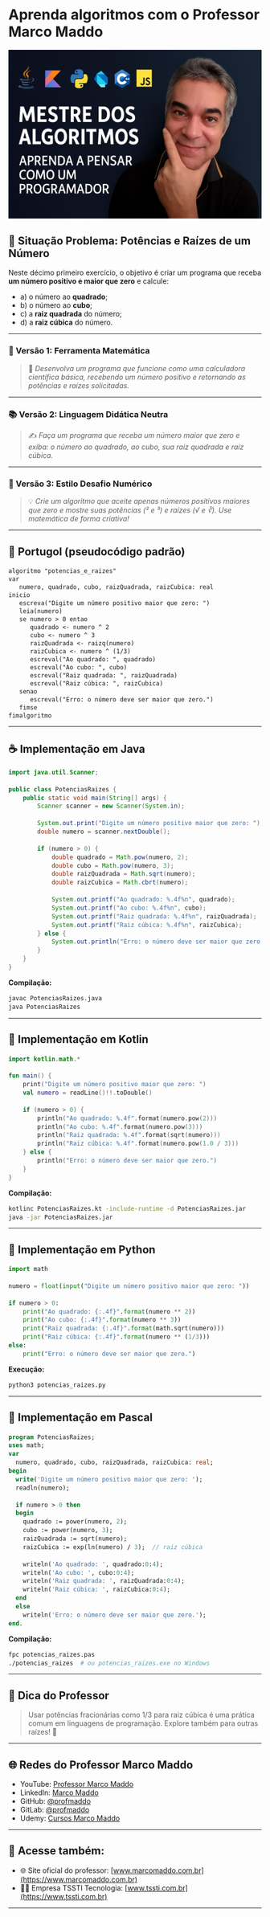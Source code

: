 # Aprenda algoritmos com o Professor Marco Maddo
![Mestre dos Algoritmos](https://raw.githubusercontent.com/profmaddo/algoritmos-resolvidos-java-kotlin-python-pascal/main/images/mestre-dos-algoritmos-02.jpeg)
## 🧠 Situação Problema: Potências e Raízes de um Número

Neste décimo primeiro exercício, o objetivo é criar um programa que receba **um número positivo e maior que zero** e calcule:

- a) o número ao **quadrado**;
- b) o número ao **cubo**;
- c) a **raiz quadrada** do número;
- d) a **raiz cúbica** do número.

---

### 🔢 Versão 1: Ferramenta Matemática
> 🧮 *Desenvolva um programa que funcione como uma calculadora científica básica, recebendo um número positivo e retornando as potências e raízes solicitadas.*

---

### 📚 Versão 2: Linguagem Didática Neutra
> ✍️ *Faça um programa que receba um número maior que zero e exiba: o número ao quadrado, ao cubo, sua raiz quadrada e raiz cúbica.*

---

### 🧠 Versão 3: Estilo Desafio Numérico
> 💡 *Crie um algoritmo que aceite apenas números positivos maiores que zero e mostre suas potências (² e ³) e raízes (√ e ∛). Use matemática de forma criativa!*

---

## 💬 Portugol (pseudocódigo padrão)

```portugol
algoritmo "potencias_e_raizes"
var
   numero, quadrado, cubo, raizQuadrada, raizCubica: real
inicio
   escreva("Digite um número positivo maior que zero: ")
   leia(numero)
   se numero > 0 entao
      quadrado <- numero ^ 2
      cubo <- numero ^ 3
      raizQuadrada <- raizq(numero)
      raizCubica <- numero ^ (1/3)
      escreval("Ao quadrado: ", quadrado)
      escreval("Ao cubo: ", cubo)
      escreval("Raiz quadrada: ", raizQuadrada)
      escreval("Raiz cúbica: ", raizCubica)
   senao
      escreval("Erro: o número deve ser maior que zero.")
   fimse
fimalgoritmo
```

---

## ☕ Implementação em Java

```java
import java.util.Scanner;

public class PotenciasRaizes {
    public static void main(String[] args) {
        Scanner scanner = new Scanner(System.in);

        System.out.print("Digite um número positivo maior que zero: ");
        double numero = scanner.nextDouble();

        if (numero > 0) {
            double quadrado = Math.pow(numero, 2);
            double cubo = Math.pow(numero, 3);
            double raizQuadrada = Math.sqrt(numero);
            double raizCubica = Math.cbrt(numero);

            System.out.printf("Ao quadrado: %.4f%n", quadrado);
            System.out.printf("Ao cubo: %.4f%n", cubo);
            System.out.printf("Raiz quadrada: %.4f%n", raizQuadrada);
            System.out.printf("Raiz cúbica: %.4f%n", raizCubica);
        } else {
            System.out.println("Erro: o número deve ser maior que zero.");
        }
    }
}
```

**Compilação:**
```bash
javac PotenciasRaizes.java
java PotenciasRaizes
```

---

## 💙 Implementação em Kotlin

```kotlin
import kotlin.math.*

fun main() {
    print("Digite um número positivo maior que zero: ")
    val numero = readLine()!!.toDouble()

    if (numero > 0) {
        println("Ao quadrado: %.4f".format(numero.pow(2)))
        println("Ao cubo: %.4f".format(numero.pow(3)))
        println("Raiz quadrada: %.4f".format(sqrt(numero)))
        println("Raiz cúbica: %.4f".format(numero.pow(1.0 / 3)))
    } else {
        println("Erro: o número deve ser maior que zero.")
    }
}
```

**Compilação:**
```bash
kotlinc PotenciasRaizes.kt -include-runtime -d PotenciasRaizes.jar
java -jar PotenciasRaizes.jar
```

---

## 🐍 Implementação em Python

```python
import math

numero = float(input("Digite um número positivo maior que zero: "))

if numero > 0:
    print("Ao quadrado: {:.4f}".format(numero ** 2))
    print("Ao cubo: {:.4f}".format(numero ** 3))
    print("Raiz quadrada: {:.4f}".format(math.sqrt(numero)))
    print("Raiz cúbica: {:.4f}".format(numero ** (1/3)))
else:
    print("Erro: o número deve ser maior que zero.")
```

**Execução:**
```bash
python3 potencias_raizes.py
```

---

## 🧙 Implementação em Pascal

```pascal
program PotenciasRaizes;
uses math;
var
  numero, quadrado, cubo, raizQuadrada, raizCubica: real;
begin
  write('Digite um número positivo maior que zero: ');
  readln(numero);

  if numero > 0 then
  begin
    quadrado := power(numero, 2);
    cubo := power(numero, 3);
    raizQuadrada := sqrt(numero);
    raizCubica := exp(ln(numero) / 3);  // raiz cúbica

    writeln('Ao quadrado: ', quadrado:0:4);
    writeln('Ao cubo: ', cubo:0:4);
    writeln('Raiz quadrada: ', raizQuadrada:0:4);
    writeln('Raiz cúbica: ', raizCubica:0:4);
  end
  else
    writeln('Erro: o número deve ser maior que zero.');
end.
```

**Compilação:**
```bash
fpc potencias_raizes.pas
./potencias_raizes  # ou potencias_raizes.exe no Windows
```

---

## 🧠 Dica do Professor
> Usar potências fracionárias como 1/3 para raiz cúbica é uma prática comum em linguagens de programação. Explore também para outras raízes! 🧠

---

## 🌐 Redes do Professor Marco Maddo

- YouTube: [Professor Marco Maddo](https://www.youtube.com/@ProfessorMarcoMaddo)
- LinkedIn: [Marco Maddo](https://www.linkedin.com/in/marcomaddo/)
- GitHub: [@profmaddo](https://github.com/profmaddo)
- GitLab: [@profmaddo](https://gitlab.com/profmaddo)
- Udemy: [Cursos Marco Maddo](https://www.udemy.com/user/marcomaddo/)

---

## 🚀 Acesse também:

- 🌐 Site oficial do professor: [www.marcomaddo.com.br](https://www.marcomaddo.com.br)
- 🧑‍💼 Empresa TSSTI Tecnologia: [www.tssti.com.br](https://www.tssti.com.br)

---

